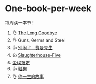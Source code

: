 # One-book-per-week

每周读一本书！

1. :ok_hand: [The Long Goodbye]
2. :ok_hand: [Guns, Germs and Steel]
3. :+1: [别闹了，费曼先生]
4. :+1: [Slaughterhouse-Five]
5.   [尘埃落定]
6. :+1: [鞋狗]
7. :ok_hand: [你一生的故事] 

[The Long Goodbye]:The_Long_Goodbye.md
[Guns, Germs and Steel]:Guns_Germs_and_Steel.md
[别闹了，费曼先生]: Surely_You_re_Joking_Mr_Feynman.md
[Slaughterhouse-Five]:slaughterhouse_five.md
[尘埃落定]:https://book.douban.com/subject/1200842/
[鞋狗]:https://book.douban.com/subject/26860776/
[你一生的故事]:https://book.douban.com/subject/26868098/
